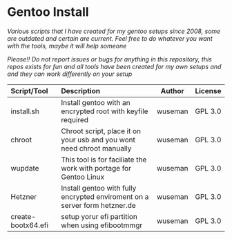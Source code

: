 # Gentoo Install

_Various scripts that I have created for my gentoo setups since 2008, some are outdated and certain are current. Feel free to do whatever you want with the tools, maybe it will help someone_

_Please!! Do not report issues or bugs for anything in this repository, this repos exists for fun and all tools have been created for my own setups and and they can work differently on your setup_

| Script/Tool        | Description    | Author | License |
| :------------- | :------- | :---------: | :--------- | 
| install.sh         | Install gentoo with an encrypted root with keyfile required                | wuseman | GPL 3.0 |
| chroot             | Chroot script, place it on your usb and you wont need chroot manually      | wuseman | GPL 3.0 |
| wupdate            | This tool is for faciliate the work with portage for Gentoo Linux          | wuseman | GPL 3.0 |
| Hetzner            | Install gentoo with fully encrypted enviroment on a server form hetzner.de | wuseman | GPL 3.0 |
| create-bootx64.efi | setup yorur efi partition when using efibootmmgr                           | wuseman | GPL 3.0


